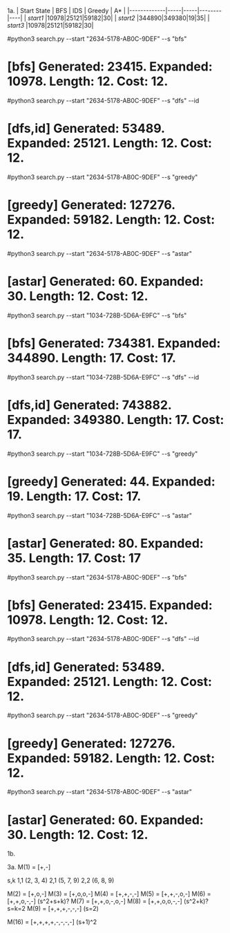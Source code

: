 <!-- SPDX-License-Identifier: zlib-acknowledgement -->
1a.
| Start State | BFS | IDS | Greedy | A\* |
|-------------|-----|-----|--------|----|
| *start1*    |10978|25121|59182|30|
| *start2*    |344890|349380|19|35|
| *start3*    |10978|25121|59182|30|

#python3 search.py --start "2634-5178-AB0C-9DEF" --s "bfs"
# [bfs] Generated: 23415. Expanded: 10978. Length: 12. Cost: 12.
#python3 search.py --start "2634-5178-AB0C-9DEF" --s "dfs" --id
# [dfs,id] Generated: 53489. Expanded: 25121. Length: 12. Cost: 12.
#python3 search.py --start "2634-5178-AB0C-9DEF" --s "greedy"
# [greedy] Generated: 127276. Expanded: 59182. Length: 12. Cost: 12.
#python3 search.py --start "2634-5178-AB0C-9DEF" --s "astar"
# [astar] Generated: 60. Expanded: 30. Length: 12. Cost: 12.


#python3 search.py --start "1034-728B-5D6A-E9FC" --s "bfs"
# [bfs] Generated: 734381. Expanded: 344890. Length: 17. Cost: 17.
#python3 search.py --start "1034-728B-5D6A-E9FC" --s "dfs" --id
# [dfs,id] Generated: 743882. Expanded: 349380. Length: 17. Cost: 17.
#python3 search.py --start "1034-728B-5D6A-E9FC" --s "greedy"
# [greedy] Generated: 44. Expanded: 19. Length: 17. Cost: 17.
#python3 search.py --start "1034-728B-5D6A-E9FC" --s "astar"
# [astar] Generated: 80. Expanded: 35. Length: 17. Cost: 17


#python3 search.py --start "2634-5178-AB0C-9DEF" --s "bfs"
# [bfs] Generated: 23415. Expanded: 10978. Length: 12. Cost: 12.
#python3 search.py --start "2634-5178-AB0C-9DEF" --s "dfs" --id
# [dfs,id] Generated: 53489. Expanded: 25121. Length: 12. Cost: 12.
#python3 search.py --start "2634-5178-AB0C-9DEF" --s "greedy"
# [greedy] Generated: 127276. Expanded: 59182. Length: 12. Cost: 12.
#python3 search.py --start "2634-5178-AB0C-9DEF" --s "astar"
# [astar] Generated: 60. Expanded: 30. Length: 12. Cost: 12.





1b.




3a.
M(1) = [+,-] 

s,k
1,1
(2, 3, 4)
2,1
(5, 7, 9)
2,2
(6, 8, 9)


M(2) = [+,o,-] 
M(3) = [+,o,o,-]
M(4) = [+,+,-,-] 
M(5) = [+,+,-,o,-]
M(6) = [+,+,o,-,-] (s^2+s+k)?
M(7) = [+,+,o,-,o,-] 
M(8) = [+,+,o,o,-,-] (s^2+k)? s=k=2
M(9) = [+,+,+,-,-,-] (s=2)

M(16) = [+,+,+,+,-,-,-,-] (s+1)^2

